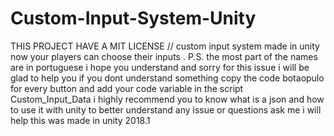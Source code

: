 # Custom-Input-System-Unity
THIS PROJECT HAVE A MIT LICENSE 
// custom input system made in unity now your players can choose their inputs . P.S. the most part of the names are in portuguese i hope you understand and sorry for this issue i will be glad to help you if you dont understand something
copy the code botaopulo for every button and add your code variable in the script  Custom_Input_Data i highly recommend you to know what is a json and how to use it with unity to better understand
any issue or questions ask me i will help 
this was made in unity 2018.1
